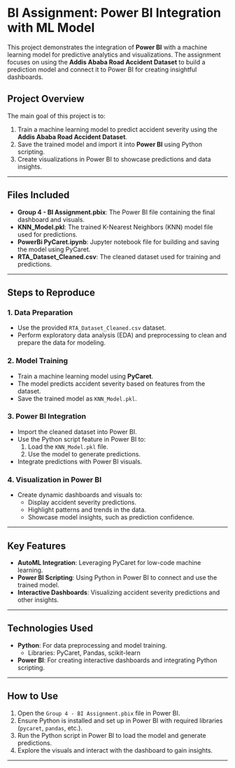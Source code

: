 # BI Assignment: Power BI Integration with ML Model

This project demonstrates the integration of **Power BI** with a machine learning model for predictive analytics and visualizations. The assignment focuses on using the **Addis Ababa Road Accident Dataset** to build a prediction model and connect it to Power BI for creating insightful dashboards.

## Project Overview

The main goal of this project is to:
1. Train a machine learning model to predict accident severity using the **Addis Ababa Road Accident Dataset**.
2. Save the trained model and import it into **Power BI** using Python scripting.
3. Create visualizations in Power BI to showcase predictions and data insights.

---

## Files Included

- **Group 4 - BI Assignment.pbix**: The Power BI file containing the final dashboard and visuals.
- **KNN_Model.pkl**: The trained K-Nearest Neighbors (KNN) model file used for predictions.
- **PowerBi PyCaret.ipynb**: Jupyter notebook file for building and saving the model using PyCaret.
- **RTA_Dataset_Cleaned.csv**: The cleaned dataset used for training and predictions.

---

## Steps to Reproduce

### 1. Data Preparation
- Use the provided `RTA_Dataset_Cleaned.csv` dataset.
- Perform exploratory data analysis (EDA) and preprocessing to clean and prepare the data for modeling.

### 2. Model Training
- Train a machine learning model using **PyCaret**.
- The model predicts accident severity based on features from the dataset.
- Save the trained model as `KNN_Model.pkl`.

### 3. Power BI Integration
- Import the cleaned dataset into Power BI.
- Use the Python script feature in Power BI to:
  1. Load the `KNN_Model.pkl` file.
  2. Use the model to generate predictions.
- Integrate predictions with Power BI visuals.

### 4. Visualization in Power BI
- Create dynamic dashboards and visuals to:
  - Display accident severity predictions.
  - Highlight patterns and trends in the data.
  - Showcase model insights, such as prediction confidence.

---

## Key Features

- **AutoML Integration**: Leveraging PyCaret for low-code machine learning.
- **Power BI Scripting**: Using Python in Power BI to connect and use the trained model.
- **Interactive Dashboards**: Visualizing accident severity predictions and other insights.

---

## Technologies Used

- **Python**: For data preprocessing and model training.
  - Libraries: PyCaret, Pandas, scikit-learn
- **Power BI**: For creating interactive dashboards and integrating Python scripting.

---

## How to Use

1. Open the `Group 4 - BI Assignment.pbix` file in Power BI.
2. Ensure Python is installed and set up in Power BI with required libraries (`pycaret`, `pandas`, etc.).
3. Run the Python script in Power BI to load the model and generate predictions.
4. Explore the visuals and interact with the dashboard to gain insights.

---
